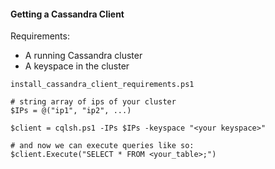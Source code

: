 #### Getting a Cassandra Client

Requirements:
* A running Cassandra cluster
* A keyspace in the cluster

```
install_cassandra_client_requirements.ps1

# string array of ips of your cluster
$IPs = @("ip1", "ip2", ...)

$client = cqlsh.ps1 -IPs $IPs -keyspace "<your keyspace>"

# and now we can execute queries like so:
$client.Execute("SELECT * FROM <your_table>;")
```

